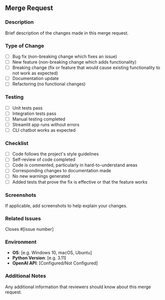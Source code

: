 ## Merge Request

### Description
Brief description of the changes made in this merge request.

### Type of Change
- [ ] Bug fix (non-breaking change which fixes an issue)
- [ ] New feature (non-breaking change which adds functionality)
- [ ] Breaking change (fix or feature that would cause existing functionality to not work as expected)
- [ ] Documentation update
- [ ] Refactoring (no functional changes)

### Testing
- [ ] Unit tests pass
- [ ] Integration tests pass
- [ ] Manual testing completed
- [ ] Streamlit app runs without errors
- [ ] CLI chatbot works as expected

### Checklist
- [ ] Code follows the project's style guidelines
- [ ] Self-review of code completed
- [ ] Code is commented, particularly in hard-to-understand areas
- [ ] Corresponding changes to documentation made
- [ ] No new warnings generated
- [ ] Added tests that prove the fix is effective or that the feature works

### Screenshots
If applicable, add screenshots to help explain your changes.

### Related Issues
Closes #[issue number]

### Environment
- **OS**: [e.g. Windows 10, macOS, Ubuntu]
- **Python Version**: [e.g. 3.11]
- **OpenAI API**: [Configured/Not Configured]

### Additional Notes
Any additional information that reviewers should know about this merge request.
